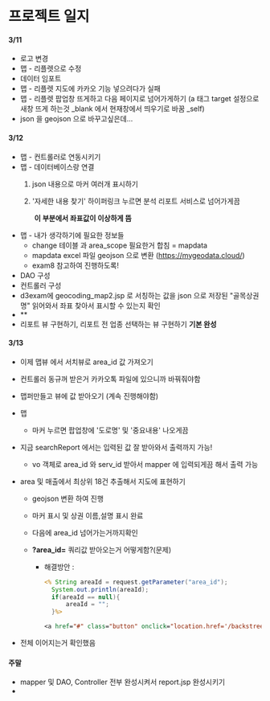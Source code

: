 # 프로젝트 일지

#### 3/11

- 로고 변경
- 맵 - 리플렛으로 수정
- 데이터 임포트
- 맵 - 리플렛 지도에 카카오 기능 넣으려다가 실패
- 맵 - 리플렛 팝업창 뜨게하고 다음 페이지로 넘어가게하기 (a 태그 target 설정으로 새창 뜨게 하는것 _blank 에서 현재창에서 띄우기로 바꿈 _self)
- json 을 geojson 으로 바꾸고싶은데...



#### 3/12

- 맵 - 컨트롤러로 연동시키기
- 맵 - 데이터베이스랑 연결 
  1. json 내용으로 마커 여러개 표시하기
  
  2. '자세한 내용 찾기' 하이퍼링크 누르면 분석 리포트 서비스로 넘어가게끔
  
     ​		**이 부분에서 좌표값이 이상하게 뜸** 
- 맵 - 내가 생각하기에 필요한 정보들
  - change 테이블 과 area_scope 필요한거 합침 = mapdata
  - mapdata excel 파일 geojson 으로 변환 (https://mygeodata.cloud/)
  - exam8 참고하여 진행하도록!
- DAO 구성
- 컨트롤러 구성
- d3exam에 geocoding_map2.jsp 로 서칭하는 값을 json 으로 저장된 "골목상권 명" 읽어와서 좌표 찾아서 표시할 수 있는지 확인
- **
- 리포트 뷰 구현하기, 리포트 전 업종 선택하는 뷰 구현하기 **기본 완성**



#### 3/13

- 이제 맵뷰 에서 서치뷰로 area_id 값 가져오기

- 컨트롤러 동규꺼 받은거 카카오톡 파일에 있으니까 바꿔줘야함

- 맵퍼만들고 뷰에 값 받아오기 (계속 진행해야함)

- 맵

  - 마커 누르면 팝업창에 '도로명' 및 '중요내용' 나오게끔

- 지금 searchReport 에서는 입력된 값 잘 받아와서 출력까지 가능!

  - vo 객체로 area_id 와 serv_id 받아서 mapper 에 입력되게끔 해서 출력 가능

- area 및 매출에서 최상위 18건 추출해서 지도에 표현하기

  - geojson 변환 하여 진행

  - 마커 표시 및  상권 이름,설명 표시 완료

  - 다음에 area_id 넘어가는거까지확인

  - **?area_id=** 쿼리값 받아오는거 어떻게함?(문제)

    - 해결방안 : 

      ```jsp
      <% String areaId = request.getParameter("area_id");
      	System.out.println(areaId);
      	if(areaId == null){
      		areaId = "";
      	}%>
      
      <a href="#" class="button" onclick="location.href='/backstreet/report?area_id=<%=areaId %>&serv_id=CS100001'">한식음식점</a>
      ```

      

- 전체 이어지는거 확인했음



#### 주말

- mapper 및 DAO, Controller 전부 완성시켜서 report.jsp 완성시키기
- 